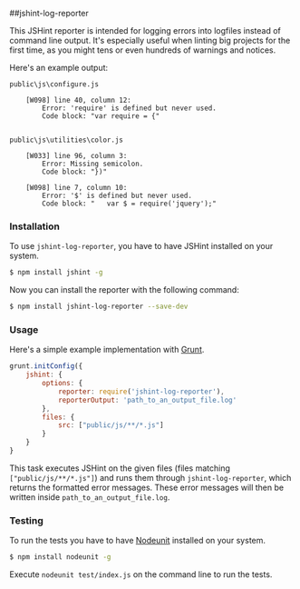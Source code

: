 ##jshint-log-reporter

This JSHint reporter is intended for logging errors into logfiles instead of
command line output. It's especially useful when linting big projects for
the first time, as you might tens or even hundreds of warnings and notices.

Here's an example output:

```
public\js\configure.js

	[W098] line 40, column 12:
		Error: 'require' is defined but never used.
		Code block: "var require = {"


public\js\utilities\color.js

	[W033] line 96, column 3:
		Error: Missing semicolon.
		Code block: "})"

	[W098] line 7, column 10:
		Error: '$' is defined but never used.
		Code block: "	var $ = require('jquery');"
```

### Installation

To use `jshint-log-reporter`, you have to have JSHint installed on your system.

```bash
$ npm install jshint -g
```

Now you can install the reporter with the following command:

```bash
$ npm install jshint-log-reporter --save-dev
```

### Usage

Here's a simple example implementation with [Grunt](http://gruntjs.com).

```javascript
grunt.initConfig({
	jshint: {
		options: {
			reporter: require('jshint-log-reporter'),
			reporterOutput: 'path_to_an_output_file.log'
		},
		files: {
			src: ["public/js/**/*.js"]
		}
	}
}
```

This task executes JSHint on the given files
(files matching `["public/js/**/*.js"]`) and runs them through
`jshint-log-reporter`, which returns the formatted error messages.
These error messages will then be written inside
`path_to_an_output_file.log`.

### Testing

To run the tests you have to have [Nodeunit](https://github.com/caolan/nodeunit)
installed on your system.

```bash
$ npm install nodeunit -g
```

Execute `nodeunit test/index.js` on the command line to run the tests.
